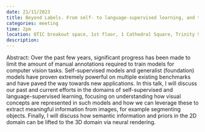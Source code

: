 ```yaml
---
date: 21/11/2023
title: Beyond Labels. From self- to language-supervised learning, and the 3D World - Iro Laina
categories: meeting
time: 2pm
location: QTIC breakout space, 1st floor, 1 Cathedral Square, Trinity St, Bristol BS1 5TE
description:
---
```

Abstract: Over the past few years, significant progress has been made to limit the amount of manual annotations required to train models for computer vision tasks. Self-supervised models and generalist (foundation) models have proven extremely powerful on multiple existing benchmarks and have paved the way towards new applications. In this talk, I will discuss our past and current efforts in the domains of self-supervised and language-supervised learning, focusing on understanding how visual concepts are represented in such models and how we can leverage these to extract meaningful information from images, for example segmenting objects. Finally, I will discuss how semantic information and priors in the 2D domain can be lifted to the 3D domain via neural rendering. 

 
